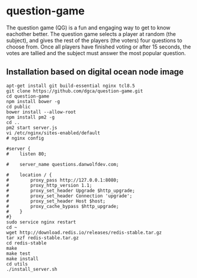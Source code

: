 # question-game

The question game (QG) is a fun and engaging way to get to know eachother better. The question game selects a player at random (the subject), and gives the rest of the players (the voters) four questions to choose from. Once all players have finished voting or after 15 seconds, the votes are tallied and the subject must answer the most popular question.

## Installation based on digital ocean node image
```
apt-get install git build-essential nginx tcl8.5
git clone https://github.com/dgca/question-game.git
cd question-game
npm install bower -g
cd public
bower install --allow-root
npm install pm2 -g
cd ..
pm2 start server.js
vi /etc/nginx/sites-enabled/default
# nginx config

#server {
#    listen 80;

#    server_name questions.danwolfdev.com;

#    location / {
#        proxy_pass http://127.0.0.1:8080;
#        proxy_http_version 1.1;
#        proxy_set_header Upgrade $http_upgrade;
#        proxy_set_header Connection 'upgrade';
#        proxy_set_header Host $host;
#        proxy_cache_bypass $http_upgrade;
#    }
#}
sudo service nginx restart
cd ~
wget http://download.redis.io/releases/redis-stable.tar.gz
tar xzf redis-stable.tar.gz
cd redis-stable
make
make test
make install
cd utils
./install_server.sh
```

